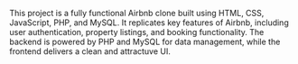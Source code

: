 This project is a fully functional Airbnb clone built using HTML, CSS, JavaScript, PHP, and MySQL. It replicates key features of Airbnb, including user authentication, property listings, and booking functionality. The backend is powered by PHP and MySQL for data management, while the frontend delivers a clean and attractuve UI.